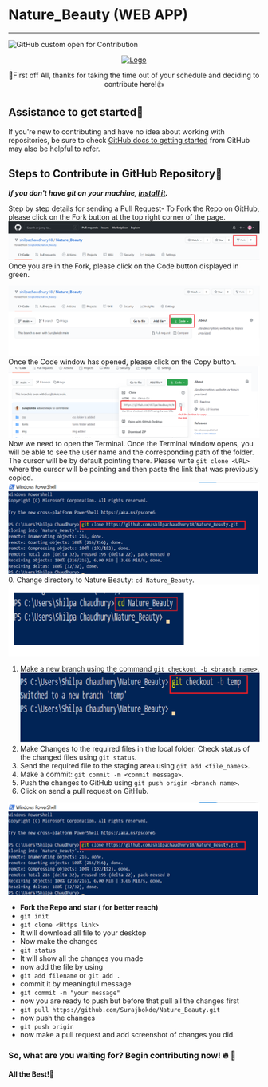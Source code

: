 # Nature_Beauty (WEB APP) 



---
![GitHub custom open for Contribution](https://img.shields.io/static/v1?label=Open%20For&message=Contribution&color=%3CCOLOR%3E)



<p align="center">
  <a href="https://sanscript.tech/">
    <img src="https://github.com/Surajbokde/Nature_Beauty/blob/main/img/logo.png" alt="Logo">
  </a>

<p align="center">
🎉First off All, thanks for taking the time out of your schedule and deciding to contribute here!👍</p>





## Assistance to get started:page_facing_up:


If you're new to contributing and have no idea about working with repositories, be sure to check [GitHub docs to getting started](https://docs.github.com/en/free-pro-team@latest/github/getting-started-with-github) from GitHub may also be helpful to refer.


## Steps to Contribute in GitHub Repository:pushpin:

***If you don't have git on your machine, [install it](https://help.github.com/articles/set-up-git/).***

Step by step details for sending a Pull Request-
To Fork the Repo on GitHub, please click on the Fork button at the top right corner of the page.
![image info](./ss/ss_1.png)
Once you are in the Fork, please click on the Code button displayed in green.

![image info](./ss/ss_2.png)
Once the Code window has opened, please click on the Copy button.
![image info](./ss/ss_3.png)
Now we need to open the Terminal. Once the Terminal window opens, you will be able to see the user name and the corresponding path of the folder. The cursor will be by default pointing there. Please write `git clone <URL>` where the cursor will be pointing and then  paste the link that was previously copied.
![image info](./ss/ss_4.png)
0. Change directory to Nature Beauty: `cd Nature_Beauty`.
![image info](./ss/ss_5.png)
1. Make a new branch using the command `git checkout -b <branch name>`. 
![image info](./ss/ss_6.png)
2. Make Changes to the required files in the local folder. Check status of the changed files using `git status`.
3. Send the required file to the staging area using `git add <file_names>`. 
4. Make a commit: `git commit -m <commit message>`.
5. Push the changes to GitHub using `git push origin <branch name>`.
6. Click on send a pull request on GitHub.

![image info](./ss/ss_4.png)
- **Fork the Repo and star ( for better reach)** 
 - `git init` 
 - `git clone <Https link>`
 - It will download all file to your desktop
 - Now make the changes
 - `git status`
 - It will show all the changes you made
 - now add the file by using 
 - `git add filename` or `git add .`
 - commit it by meaningful message
 - `git commit -m "your message"`
 - now you are ready to push but before that pull all the changes first
 - `git pull https://github.com/Surajbokde/Nature_Beauty.git`
 - now push the changes
 - `git push origin`
 - now make a pull request and add screenshot of changes you did.
 




### So, what are you waiting for? Begin contributing now! :fire: :rocket:

#### All the Best!🥇
